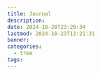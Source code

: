 ```yaml
---
title: Journal
description: 
date: 2024-10-20T23:29:34
lastmod: 2024-10-23T13:21:31
banner: 
categories:
  - tree
tags: 
---
```

